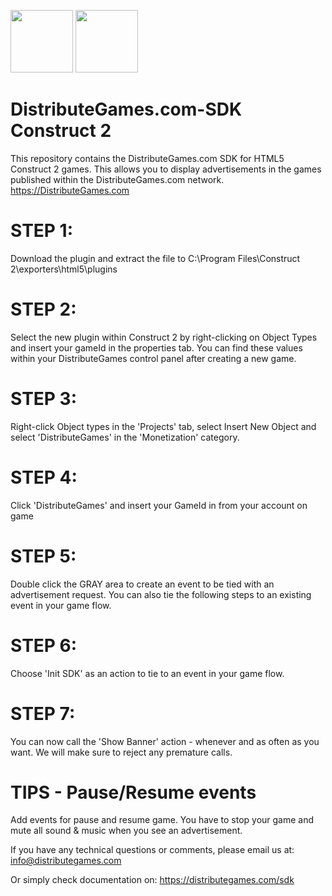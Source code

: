 <p><img src="https://avatars2.githubusercontent.com/u/48458546?s=460&v=4" width="100" alt="" data-canonical-src="https://avatars2.githubusercontent.com/u/48458546?s=460&v=4g">         <img src="https://distributegames.com/images/construct2logo.png" width="100" alt="" data-canonical-src="https://distributegames.com/images/construct2logo.png"></p>

# DistributeGames.com-SDK Construct 2
This repository contains the DistributeGames.com SDK for HTML5 Construct 2 games. This allows you to display advertisements in the games published within the DistributeGames.com network. https://DistributeGames.com

# STEP 1:
Download the plugin and extract the file to C:\Program Files\Construct 2\exporters\html5\plugins

# STEP 2:
Select the new plugin within Construct 2 by right-clicking on Object Types and insert your gameId in the properties tab.
You can find these values within your DistributeGames control panel after creating a new game.

# STEP 3:
Right-click Object types in the 'Projects' tab, select Insert New Object and select 'DistributeGames' in the 'Monetization' category.

# STEP 4:
Click 'DistributeGames' and insert your GameId in from your account on game

# STEP 5:
Double click the GRAY area to create an event to be tied with an advertisement request. You can also tie the following steps to an existing event in your game flow.

# STEP 6:
Choose 'Init SDK' as an action to tie to an event in your game flow.

# STEP 7:
You can now call the 'Show Banner' action - whenever and as often as you want. We will make sure to reject any premature calls.

# TIPS - Pause/Resume events
Add events for pause and resume game. You have to stop your game and mute all sound & music when you see an advertisement.

If you have any technical questions or comments, please email us at:
info@distributegames.com

Or simply check documentation on:
https://distributegames.com/sdk
